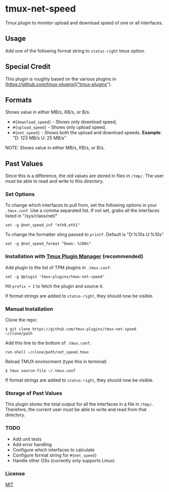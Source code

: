 # tmux-net-speed
Tmux plugin to monitor upload and download speed of one or all interfaces.

## Usage
Add one of the following format string to `status-right` tmux option.

## Special Credit
This plugin is roughly based on the various plugins in [https://github.com/tmux-plugins]("tmux-plugins").

## Formats
Shows value in either MB/s, KB/s, or B/s.

- `#{download_speed}` - Shows only download speed,
- `#{upload_speed}` - Shows only upload speed,
- `#{net_speed}` - Shows both the upload and download speeds.
    **Example**: "D: 123 MB/s U: 25 MB/s"

NOTE: Shows value in either MB/s, KB/s, or B/s.
## Past Values
Since this is a difference, the old values are stored in files in `/tmp/`. The user must be able to
read and write to this directory.

### Set Options

To change which interfaces to pull from, set the following options in your `.tmux.conf`.
Use a comma separated list. If not set, grabs all the interfaces listed in "/sys/class/net/"

    set -g @net_speed_inf "eth0,eth1"

To change the formatter sting passed to `printf`. Default is "D:%10s U:%10s"

    set -g @net_speed_format "Down: %100s"

### Installation with [Tmux Plugin Manager](https://github.com/tmux-plugins/tpm) (recommended)

Add plugin to the list of TPM plugins in `.tmux.conf`:

    set -g @plugin 'tmux-plugins/tmux-net-speed'

Hit `prefix + I` to fetch the plugin and source it.

If format strings are added to `status-right`, they should now be visible.

### Manual Installation

Clone the repo:

    $ git clone https://github.com/tmux-plugins/tmux-net-speed ~/clone/path

Add this line to the bottom of `.tmux.conf`:

    run-shell ~/clone/path/net_speed.tmux

Reload TMUX environment (type this in terminal)

    $ tmux source-file ~/.tmux.conf

If format strings are added to `status-right`, they should now be visible.


### Storage of Past Values
This plugin stores the total output for all the interfaces in a file in `/tmp/`. Therefore, the current user must be able to write and read from that directory.


### TODO
- Add unit tests
- Add error handling
- Configure which interfaces to calculate
- Configure format string for `#{net_speed}`
- Handle other OSs (currently only supports Linux)

### License

[MIT](LICENSE)
